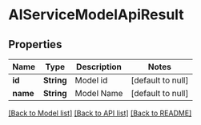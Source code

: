 # AIServiceModelApiResult
## Properties

| Name | Type | Description | Notes |
|------------ | ------------- | ------------- | -------------|
| **id** | **String** | Model id | [default to null] |
| **name** | **String** | Model Name | [default to null] |

[[Back to Model list]](../README.md#documentation-for-models) [[Back to API list]](../README.md#documentation-for-api-endpoints) [[Back to README]](../README.md)

